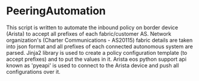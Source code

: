 # PeeringAutomation

This script is written to automate the inbound policy on border device (Arista) to accept all prefixes of each fabric/customer AS.
Network organization's (Charter Communications - AS20115) fabric details are taken into json format and all prefixes of each connected autonomous system are parsed.
Jinja2 library is used to create a policy configuration template (to accept prefixes) and to put the values in it.
Arista eos python support api known as 'pyeapi' is used to connect to the Arista device and push all configurations over it.
